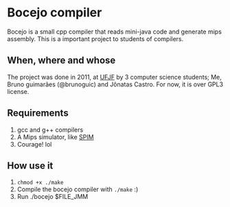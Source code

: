 Bocejo compiler 
========================

Bocejo is a small cpp compiler that reads mini-java code and generate mips assembly.
This is a important project to students of compilers.

## When, where and whose
The project was done in 2011, at [UFJF](http://www.ufjf.br) by 3 computer science students; Me, Bruno guimarães (@brunoguic) and Jônatas Castro. For now, it is over GPL3 license.

## Requirements

1. gcc and g++ compilers
2. A Mips simulator, like [SPIM](http://pages.cs.wisc.edu/~larus/spim.html)
3. Courage! lol 

## How use it

1. `chmod +x ./make` 
2. Compile the bocejo compiler with `./make` :) 
2. Run ./bocejo $FILE_JMM

